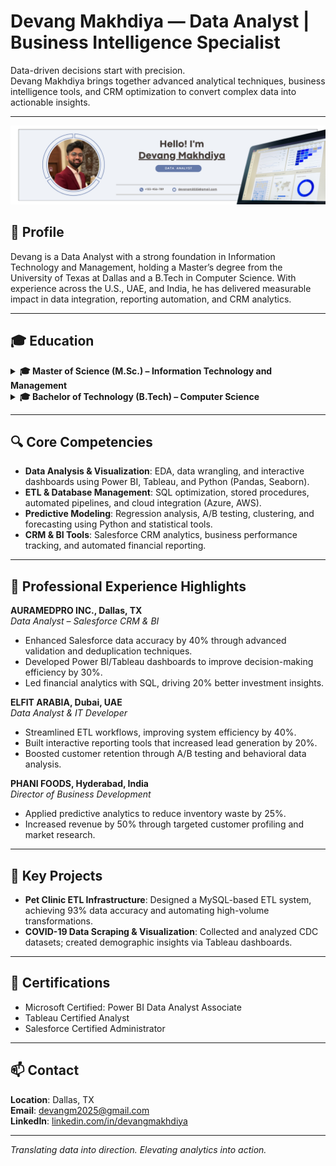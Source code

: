 # Devang Makhdiya — Data Analyst | Business Intelligence Specialist

Data-driven decisions start with precision.  
Devang Makhdiya brings together advanced analytical techniques, business intelligence tools, and CRM optimization to convert complex data into actionable insights.

---
![Devang Makhdiya — Data Analyst](Banner_Dev.png)

## 📌 Profile

Devang is a Data Analyst with a strong foundation in Information Technology and Management, holding a Master’s degree from the University of Texas at Dallas and a B.Tech in Computer Science. With experience across the U.S., UAE, and India, he has delivered measurable impact in data integration, reporting automation, and CRM analytics.

---

## 🎓 Education

<details>
<summary><strong>🎓 Master of Science (M.Sc.) – Information Technology and Management</strong></summary>
<ul>
  <li><strong>Institution:</strong> University of Texas at Dallas, TX, USA</li>
</ul>
</details>

<details>
<summary><strong>🎓 Bachelor of Technology (B.Tech) – Computer Science</strong></summary>
<ul>
  <li><strong>Institution:</strong> Birla Institute of Technology and Science (BITS), Dubai, UAE</li>
</ul>
</details>

---

## 🔍 Core Competencies

- **Data Analysis & Visualization**: EDA, data wrangling, and interactive dashboards using Power BI, Tableau, and Python (Pandas, Seaborn).
- **ETL & Database Management**: SQL optimization, stored procedures, automated pipelines, and cloud integration (Azure, AWS).
- **Predictive Modeling**: Regression analysis, A/B testing, clustering, and forecasting using Python and statistical tools.
- **CRM & BI Tools**: Salesforce CRM analytics, business performance tracking, and automated financial reporting.

---

## 💼 Professional Experience Highlights

**AURAMEDPRO INC., Dallas, TX**  
*Data Analyst – Salesforce CRM & BI*  
- Enhanced Salesforce data accuracy by 40% through advanced validation and deduplication techniques.  
- Developed Power BI/Tableau dashboards to improve decision-making efficiency by 30%.  
- Led financial analytics with SQL, driving 20% better investment insights.

**ELFIT ARABIA, Dubai, UAE**  
*Data Analyst & IT Developer*  
- Streamlined ETL workflows, improving system efficiency by 40%.  
- Built interactive reporting tools that increased lead generation by 20%.  
- Boosted customer retention through A/B testing and behavioral data analysis.

**PHANI FOODS, Hyderabad, India**  
*Director of Business Development*  
- Applied predictive analytics to reduce inventory waste by 25%.  
- Increased revenue by 50% through targeted customer profiling and market research.

---

## 🧪 Key Projects

- **Pet Clinic ETL Infrastructure**: Designed a MySQL-based ETL system, achieving 93% data accuracy and automating high-volume transformations.
- **COVID-19 Data Scraping & Visualization**: Collected and analyzed CDC datasets; created demographic insights via Tableau dashboards.

---

## 📜 Certifications

- Microsoft Certified: Power BI Data Analyst Associate  
- Tableau Certified Analyst  
- Salesforce Certified Administrator

---

## 📫 Contact

**Location**: Dallas, TX  
**Email**: devangm2025@gmail.com  
**LinkedIn**: [linkedin.com/in/devangmakhdiya](http://www.linkedin.com/in/devangmakhdiya)

---
*Translating data into direction. Elevating analytics into action.*
